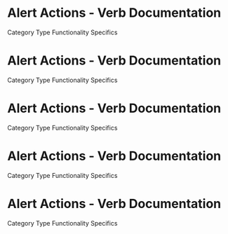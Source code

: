 
# Alert Actions - Verb Documentation
 
Category                  Type                      Functionality             Specifics                
 
# Alert Actions - Verb Documentation
 
Category                  Type                      Functionality             Specifics                
 
# Alert Actions - Verb Documentation
 
Category                  Type                      Functionality             Specifics                
 
# Alert Actions - Verb Documentation
 
Category                  Type                      Functionality             Specifics                
 
# Alert Actions - Verb Documentation
 
Category                  Type                      Functionality             Specifics                
